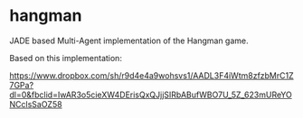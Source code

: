 # hangman
JADE based Multi-Agent implementation of the Hangman game.

Based on this implementation: 

https://www.dropbox.com/sh/r9d4e4a9wohsvs1/AADL3F4iWtm8zfzbMrC1Z7GPa?dl=0&fbclid=IwAR3o5cieXW4DErisQxQJjjSIRbABufWBO7U_5Z_623mUReYONCclsSaOZ58
